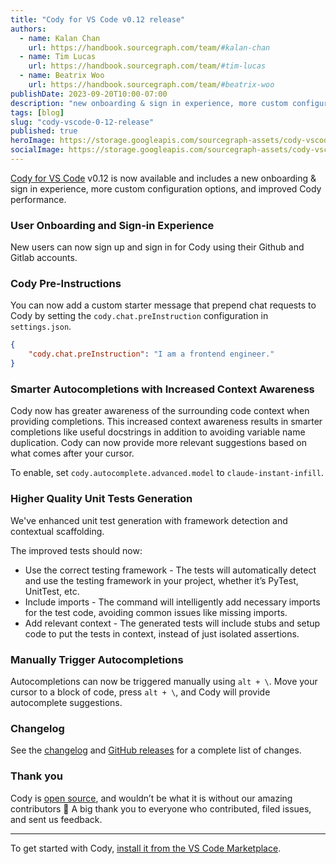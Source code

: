 ```yaml
---
title: "Cody for VS Code v0.12 release"
authors:
  - name: Kalan Chan
    url: https://handbook.sourcegraph.com/team/#kalan-chan
  - name: Tim Lucas
    url: https://handbook.sourcegraph.com/team/#tim-lucas
  - name: Beatrix Woo
    url: https://handbook.sourcegraph.com/team/#beatrix-woo  
publishDate: 2023-09-20T10:00-07:00
description: "new onboarding & sign in experience, more custom configuration options, and improved Cody performance"
tags: [blog]
slug: "cody-vscode-0-12-release"
published: true
heroImage: https://storage.googleapis.com/sourcegraph-assets/cody-vscode-0.12.0-og-image.jpg
socialImage: https://storage.googleapis.com/sourcegraph-assets/cody-vscode-0.12.0-og-image.jpg
---
```


[Cody for VS Code](https://marketplace.visualstudio.com/items?itemName=sourcegraph.cody-ai) v0.12 is now available and includes a new onboarding & sign in experience, more custom configuration options, and improved Cody performance.

### User Onboarding and Sign-in Experience

New users can now sign up and sign in for Cody using their Github and Gitlab accounts. 

### Cody Pre-Instructions

You can now add a custom starter message that prepend chat requests to Cody by setting the `cody.chat.preInstruction` configuration in `settings.json`.

```json
{
    "cody.chat.preInstruction": "I am a frontend engineer."
}
```

### Smarter Autocompletions with Increased Context Awareness

Cody now has greater awareness of the surrounding code context when providing completions. This increased context awareness results in smarter completions like useful docstrings in addition to avoiding variable name duplication. Cody can now provide more relevant suggestions based on what comes after your cursor.

To enable, set `cody.autocomplete.advanced.model` to `claude-instant-infill`.

### Higher Quality Unit Tests Generation

We've enhanced unit test generation with framework detection and contextual scaffolding.

The improved tests should now:
- Use the correct testing framework - The tests will automatically detect and use the testing framework in your project, whether it’s PyTest, UnitTest, etc.
- Include imports - The command will intelligently add necessary imports for the test code, avoiding common issues like missing imports. 
- Add relevant context - The generated tests will include stubs and setup code to put the tests in context, instead of just isolated assertions.

### Manually Trigger Autocompletions

Autocompletions can now be triggered manually using `alt + \`. Move your cursor to a block of code, press `alt + \`, and Cody will provide autocomplete suggestions. 

### Changelog

See the [changelog](https://github.com/sourcegraph/cody/blob/main/vscode/CHANGELOG.md) and [GitHub releases](https://github.com/sourcegraph/cody/releases) for a complete list of changes.

### Thank you

Cody is [open source](https://github.com/sourcegraph/cody), and wouldn’t be what it is without our amazing contributors 💖 A big thank you to everyone who contributed, filed issues, and sent us feedback.

<hr style={{marginTop:"2rem",marginBottom:"2rem"}}/>

To get started with Cody, [install it from the VS Code Marketplace](https://marketplace.visualstudio.com/items?itemName=sourcegraph.cody-ai).
